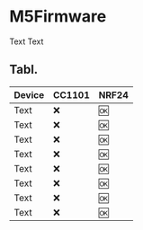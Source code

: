 # M5Firmware

Text
Text

## Tabl.

| Device     | CC1101   | NRF24      | 
| ---        | ---      |  ---       | 
| Text       | :x:      | :ok:       |
| Text       | :x:      | :ok:       | 
| Text       | :x:      | :ok:       |
| Text       | :x:      | :ok:       | 
| Text       | :x:      | :ok:       |
| Text       | :x:      | :ok:       | 
| Text       | :x:      | :ok:       | 
| Text       | :x:      | :ok:       | 
